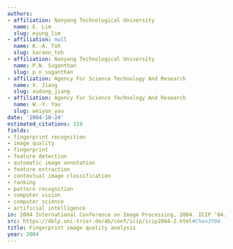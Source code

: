 ```yaml
---
authors:
- affiliation: Nanyang Technological University
  name: E. Lim
  slug: eyung_lim
- affiliation: null
  name: K.-A. Toh
  slug: karann_toh
- affiliation: Nanyang Technological University
  name: P.N. Suganthan
  slug: p_n_suganthan
- affiliation: Agency For Science Technology And Research
  name: X. Jiang
  slug: xudong_jiang
- affiliation: Agency For Science Technology And Research
  name: W.-Y. Yau
  slug: weiyun_yau
date: '2004-10-24'
estimated_citations: 119
fields:
- fingerprint recognition
- image quality
- fingerprint
- feature detection
- automatic image annotation
- feature extraction
- contextual image classification
- ranking
- pattern recognition
- computer vision
- computer science
- artificial intelligence
in: 2004 International Conference on Image Processing, 2004. ICIP '04.
src: https://dblp.uni-trier.de/db/conf/icip/icip2004-2.html#ChenJY04
title: Fingerprint image quality analysis
year: 2004
---
```

